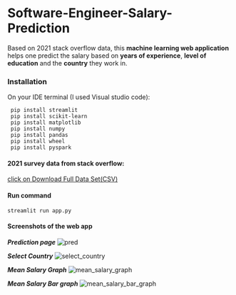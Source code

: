 # Software-Engineer-Salary-Prediction

Based on 2021 stack overflow data, this **machine learning web application** helps one predict the salary based on **years of experience**, **level of education** and the **country** they work in.  


### Installation  

On your IDE terminal (I used Visual studio code):
          
     pip install streamlit  
     pip install scikit-learn  
     pip install matplotlib  
     pip install numpy  
     pip install pandas  
     pip install wheel  
     pip install pyspark  
  

  
#### 2021 survey data from stack overflow:
   [click on Download Full Data Set(CSV)](https://insights.stackoverflow.com/survey)  


#### Run command
    streamlit run app.py

#### Screenshots of the web app  

***Prediction page***
![pred](https://user-images.githubusercontent.com/68302187/148638692-ab5189db-b424-4d38-a575-f91321f15f94.png)  

***Select Country***
![select_country](https://user-images.githubusercontent.com/68302187/148638694-d0d6bef6-6dce-421a-b587-c12fe9844553.png)

***Mean Salary Graph***
![mean_salary_graph](https://user-images.githubusercontent.com/68302187/148638697-d6acea7c-819a-4412-8bcf-440b2c01a8ad.png)  

***Mean Salary Bar graph***
![mean_salary_bar_graph](https://user-images.githubusercontent.com/68302187/148638703-29fd24c6-c028-4eff-a04b-33d7477ad077.png)  

